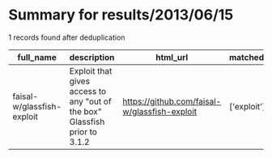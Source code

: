 
# Summary for results/2013/06/15
    
1 records found after deduplication

| full_name | description | html_url | matched_list | matched_count | pushed_at | size | stargazers_count | language | forks_count | vul_ids |
|----------------------------|----------------------------------------------------------------------------|-----------------------------------------------|----------------|-----------------|---------------------------|--------|--------------------|------------|---------------|-----------|
| faisal-w/glassfish-exploit | Exploit that gives access to any "out of the box" Glassfish prior to 3.1.2 | https://github.com/faisal-w/glassfish-exploit | ['exploit'] | 1 | 2013-06-15 19:55:09+00:00 | 116 | 1 | Java | 0 | [] |

